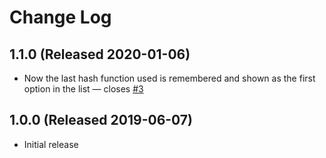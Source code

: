 # Change Log

## 1.1.0 (Released 2020-01-06)

- Now the last hash function used is remembered and shown as the first option in the list — closes [#3](https://github.com/alexguirre/vscode-inline-hasher/issues/3)

## 1.0.0 (Released 2019-06-07)

- Initial release
